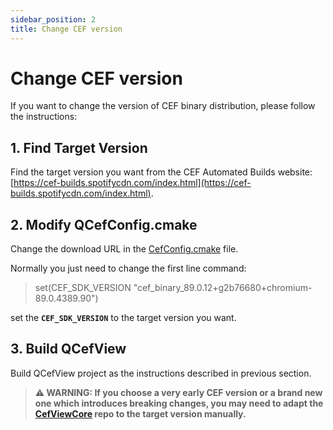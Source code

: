 ```yaml
---
sidebar_position: 2
title: Change CEF version
---
```


# Change CEF version

If you want to change the version of CEF binary distribution, please follow the instructions:

## 1. Find Target Version

Find the target version you want from the CEF Automated Builds website: [https://cef-builds.spotifycdn.com/index.html](https://cef-builds.spotifycdn.com/index.html).

## 2. Modify QCefConfig.cmake

Change the download URL in the [CefConfig.cmake](https://github.com/CefView/CefViewCore/blob/3ba46626d9739bd6266356828400ca1de41c1f20/CefConfig.cmake) file.

Normally you just need to change the first line command:
> set(CEF_SDK_VERSION "cef_binary_89.0.12+g2b76680+chromium-89.0.4389.90")

set the **`CEF_SDK_VERSION`** to the target version you want.

## 3. Build QCefView

Build QCefView project as the instructions described in previous section.

> **⚠ WARNING: If you choose a very early CEF version or a brand new one which introduces breaking changes, you may need to adapt the [CefViewCore](https://github.com/CefView/CefViewCore) repo to the target version manually.**